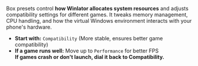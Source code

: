 Box presets control **how Winlator allocates system resources** and adjusts compatibility settings for different games. It tweaks memory management, CPU handling, and how the virtual Windows environment interacts with your phone's hardware.  

- **Start with:** `Compatibility` (More stable, ensures better game compatibility)  
- **If a game runs well:** Move up to `Performance` for better FPS  
**If games crash or don't launch, dial it back to Compatibility.**  
